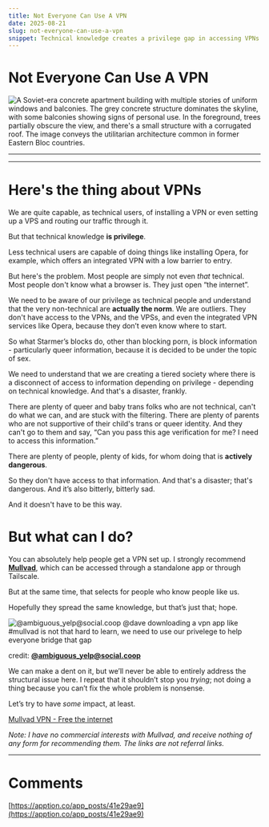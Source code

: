 ```yaml
---
title: Not Everyone Can Use A VPN
date: 2025-08-21
slug: not-everyone-can-use-a-vpn
snippet: Technical knowledge creates a privilege gap in accessing VPNs and information, particularly affecting non-technical users and marginalized communities. Many individuals lack the skills to bypass filtering systems, which can be dangerous and isolating. While helping others set up VPNs like Mullvad can make a difference, it is essential to recognize the broader structural issues that limit access to information and support.
---
```


# Not Everyone Can Use A VPN

![A Soviet-era concrete apartment building with multiple stories of uniform windows and balconies. The grey concrete structure dominates the skyline, with some balconies showing signs of personal use. In the foreground, trees partially obscure the view, and there's a small structure with a corrugated roof. The image conveys the utilitarian architecture common in former Eastern Bloc countries.](Not%20Everyone%20Can%20Use%20A%20VPN%20256b7795690c80e0873cc34af645d8ae/photo-1567076350737-b1b0735028c8-1.jpg)

---

---

# Here's the thing about VPNs

We are quite capable, as technical users, of installing a VPN or even setting up a VPS and routing our traffic through it.

But that technical knowledge **is privilege**.

Less technical users are capable of doing things like installing Opera, for example, which offers an integrated VPN with a low barrier to entry.

But here's the problem. Most people are simply not even _that_ technical. Most people don't know what a browser is. They just open “the internet”.

We need to be aware of our privilege as technical people and understand that the very non-technical are **actually the norm**. We are outliers. They don't have access to the VPNs, and the VPSs, and even the integrated VPN services like Opera, because they don’t even know where to start.

So what Starmer’s blocks do, other than blocking porn, is block information - particularly queer information, because it is decided to be under the topic of sex.

We need to understand that we are creating a tiered society where there is a disconnect of access to information depending on privilege - depending on technical knowledge. And that's a disaster, frankly.

There are plenty of queer and baby trans folks who are not technical, can't do what we can, and are stuck with the filtering. There are plenty of parents who are not supportive of their child's trans or queer identity. And they can't go to them and say, “Can you pass this age verification for me? I need to access this information.”

There are plenty of people, plenty of kids, for whom doing that is **actively dangerous**.

So they don't have access to that information. And that's a disaster; that's dangerous. And it’s also bitterly, bitterly sad.

And it doesn't have to be this way.

# But what can I do?

You can absolutely help people get a VPN set up. I strongly recommend [**Mullvad**](https://mullvad.net/en), which can be accessed through a standalone app or through Tailscale.

But at the same time, that selects for people who know people like us.

Hopefully they spread the same knowledge, but that’s just that; hope.

![@ambiguous_yelp@social.coop
@dave downloading a vpn app like #mullvad is not that hard to learn, we need to use our privelege to help everyone bridge that gap](Not%20Everyone%20Can%20Use%20A%20VPN%20256b7795690c80e0873cc34af645d8ae/CleanShot_2025-08-21_at_14.01.392x.png)

credit: [**@ambiguous_yelp@social.coop**](https://social.coop/@ambiguous_yelp)

We can make a dent on it, but we’ll never be able to entirely address the structural issue here. I repeat that it shouldn’t stop you _trying_; not doing a thing because you can’t fix the whole problem is nonsense.

Let’s try to have _some_ impact, at least.

[Mullvad VPN - Free the internet](https://mullvad.net/en)

_Note: I have no commercial interests with Mullvad, and receive nothing of any form for recommending them. The links are not referral links._

---

# Comments

[https://apption.co/app_posts/41e29ae9](https://apption.co/app_posts/41e29ae9)
